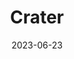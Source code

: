 ---
title: "Crater"
type: constellation
borders:
  - Corvus
  - Hydra
  - Leo
  - Sextans
  - Virgo
date: 2023-06-23
hashtag: crater
subdivision-of:
  - southern celestial hemisphere
tags:
  - constellation
---